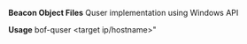 **Beacon Object Files**
Quser implementation using Windows API

**Usage**
bof-quser <target ip/hostname>"